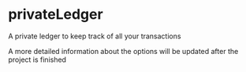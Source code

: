 # privateLedger
A private ledger to keep track of all your transactions

A more detailed information about the options will be updated after the project is finished
